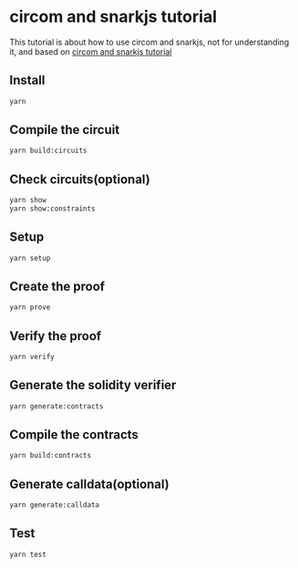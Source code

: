 # circom and snarkjs tutorial

This tutorial is about how to use circom and snarkjs, not for understanding it, and based on [circom and snarkjs tutorial](https://github.com/iden3/circom/blob/master/TUTORIAL.md)

## Install

```bash
yarn
```

## Compile the circuit

```bash
yarn build:circuits
```

## Check circuits(optional)

```bash
yarn show
yarn show:constraints
```

## Setup

```bash
yarn setup
```

## Create the proof

```bash
yarn prove
```

## Verify the proof

```bash
yarn verify
```

## Generate the solidity verifier

```bash
yarn generate:contracts
```

## Compile the contracts

```bash
yarn build:contracts
```

## Generate calldata(optional)

```bash
yarn generate:calldata
```

## Test

```bash
yarn test
```
